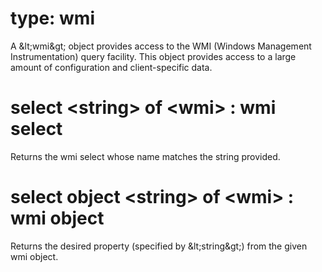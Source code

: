 # type: wmi

A &amp;lt;wmi&amp;gt; object provides access to the WMI (Windows Management Instrumentation) query facility. This object provides access to a large amount of configuration and client-specific data.

# select &lt;string&gt; of &lt;wmi&gt; : wmi select

Returns the wmi select whose name matches the string provided.

# select object &lt;string&gt; of &lt;wmi&gt; : wmi object

Returns the desired property (specified by &amp;lt;string&amp;gt;) from the given wmi object.
